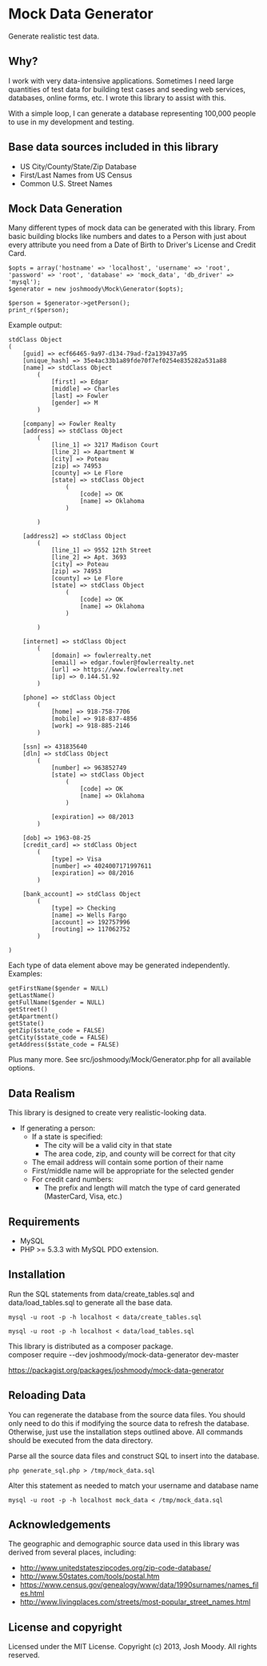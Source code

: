 # Mock Data Generator
Generate realistic test data.

## Why?
I work with very data-intensive applications. Sometimes I need large quantities of test data for building test cases and seeding web services, databases, online forms, etc.  I wrote this library to assist with this.

With a simple loop, I can generate a database representing 100,000 people to use in my development and testing.

## Base data sources included in this library
- US City/County/State/Zip Database
- First/Last Names from US Census
- Common U.S. Street Names

## Mock Data Generation
Many different types of mock data can be generated with this library.  From basic building blocks like numbers and dates to a Person with just about every attribute you need from a Date of Birth to Driver's License and Credit Card.

	$opts = array('hostname' => 'localhost', 'username' => 'root', 'password' => 'root', 'database' => 'mock_data', 'db_driver' => 'mysql');
	$generator = new joshmoody\Mock\Generator($opts);
	
	$person = $generator->getPerson();
	print_r($person);

Example output:

	stdClass Object	
	(
	    [guid] => ecf66465-9a97-d134-79ad-f2a139437a95
	    [unique_hash] => 35e4ac33b1a89fde70f7ef0254e835282a531a88
	    [name] => stdClass Object
	        (
	            [first] => Edgar
	            [middle] => Charles
	            [last] => Fowler
	            [gender] => M
	        )
	
	    [company] => Fowler Realty
	    [address] => stdClass Object
	        (
	            [line_1] => 3217 Madison Court
	            [line_2] => Apartment W
	            [city] => Poteau
	            [zip] => 74953
	            [county] => Le Flore
	            [state] => stdClass Object
	                (
	                    [code] => OK
	                    [name] => Oklahoma
	                )
	
	        )
	
	    [address2] => stdClass Object
	        (
	            [line_1] => 9552 12th Street
	            [line_2] => Apt. 3693
	            [city] => Poteau
	            [zip] => 74953
	            [county] => Le Flore
	            [state] => stdClass Object
	                (
	                    [code] => OK
	                    [name] => Oklahoma
	                )
	
	        )
	
	    [internet] => stdClass Object
	        (
	            [domain] => fowlerrealty.net
	            [email] => edgar.fowler@fowlerrealty.net
	            [url] => https://www.fowlerrealty.net
	            [ip] => 0.144.51.92
	        )
	
	    [phone] => stdClass Object
	        (
	            [home] => 918-758-7706
	            [mobile] => 918-837-4856
	            [work] => 918-885-2146
	        )
	
	    [ssn] => 431835640
	    [dln] => stdClass Object
	        (
	            [number] => 963852749
	            [state] => stdClass Object
	                (
	                    [code] => OK
	                    [name] => Oklahoma
	                )
	
	            [expiration] => 08/2013
	        )
	
	    [dob] => 1963-08-25
	    [credit_card] => stdClass Object
	        (
	            [type] => Visa
	            [number] => 4024007171997611
	            [expiration] => 08/2016
	        )
	
	    [bank_account] => stdClass Object
	        (
	            [type] => Checking
	            [name] => Wells Fargo
	            [account] => 192757996
	            [routing] => 117062752
	        )
	
	)

Each type of data element above may be generated independently.  Examples:

	getFirstName($gender = NULL)
	getLastName()
	getFullName($gender = NULL)
	getStreet()
	getApartment()
	getState()
	getZip($state_code = FALSE)
	getCity($state_code = FALSE)
	getAddress($state_code = FALSE)
	
Plus many more. See src/joshmoody/Mock/Generator.php for all available options.
	
## Data Realism
This library is designed to create very realistic-looking data.

- If generating a person:
	- If a state is specified:
		- The city will be a valid city in that state
		- The area code, zip, and county will be correct for that city
	- The email address will contain some portion of their name
	- First/middle name will be appropriate for the selected gender
	- For credit card numbers:
		- The prefix and length will match the type of card generated (MasterCard, Visa, etc.)

## Requirements
- MySQL
- PHP >= 5.3.3 with MySQL PDO extension.

## Installation
Run the SQL statements from data/create\_tables.sql and data/load\_tables.sql to generate all the base data.

	mysql -u root -p -h localhost < data/create_tables.sql
	
	mysql -u root -p -h localhost < data/load_tables.sql
	

This library is distributed as a composer package.	
	composer require --dev joshmoody/mock-data-generator dev-master

https://packagist.org/packages/joshmoody/mock-data-generator
 
## Reloading Data
You can regenerate the database from the source data files.
You should only need to do this if modifying the source data to refresh the database.  Otherwise, just use the installation steps outlined above.
All commands should be executed from the data directory.

Parse all the source data files and construct SQL to insert into the database.

	php generate_sql.php > /tmp/mock_data.sql

Alter this statement as needed to match your username and database name

	mysql -u root -p -h localhost mock_data < /tmp/mock_data.sql


## Acknowledgements

The geographic and demographic source data used in this library was derived from several places, including:

- http://www.unitedstateszipcodes.org/zip-code-database/
- http://www.50states.com/tools/postal.htm
- https://www.census.gov/genealogy/www/data/1990surnames/names_files.html
- http://www.livingplaces.com/streets/most-popular_street_names.html


## License and copyright
Licensed under the MIT License.
Copyright (c) 2013, Josh Moody. All rights reserved.

